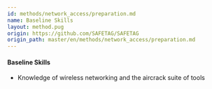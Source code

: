 ```yaml
---
id: methods/network_access/preparation.md
name: Baseline Skills
layout: method.pug
origin: https://github.com/SAFETAG/SAFETAG
origin_path: master/en/methods/network_access/preparation.md
---
```


#### Baseline Skills
* Knowledge of wireless networking and the aircrack suite of tools


